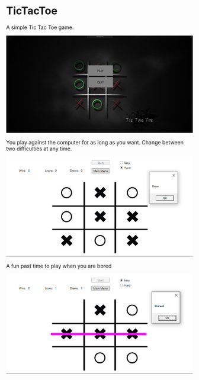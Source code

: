 # TicTacToe
A simple Tic Tac Toe game.

<img src='https://raw.githubusercontent.com/David37/TicTacToe/master/home screen.png'/>

 You play against the computer for as long as you want.
 Change between two difficulties at any time.

<img src='https://raw.githubusercontent.com/David37/TicTacToe/master/game 1.png'/>

 A fun past time to play when you are bored

<img src='https://raw.githubusercontent.com/David37/TicTacToe/master/win.png'/>
